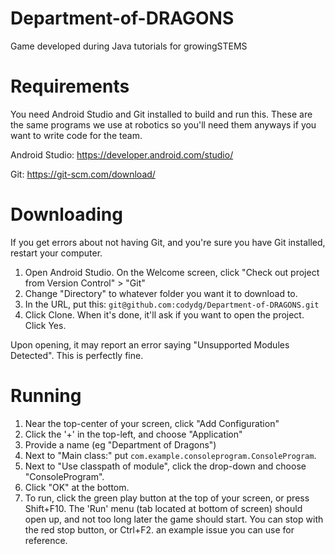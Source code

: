 # Department-of-DRAGONS
Game developed during Java tutorials for growingSTEMS

# Requirements
You need Android Studio and Git installed to build and run this.
These are the same programs we use at robotics so you'll need them anyways if you want to write code for the team.

Android Studio: https://developer.android.com/studio/

Git: https://git-scm.com/download/

# Downloading
If you get errors about not having Git, and you're sure you have Git installed, restart your computer.

1. Open Android Studio. On the Welcome screen, click "Check out project from Version Control" > "Git"
2. Change "Directory" to whatever folder you want it to download to.
3. In the URL, put this:
`git@github.com:codydg/Department-of-DRAGONS.git`
4. Click Clone. When it's done, it'll ask if you want to open the project. Click Yes.

Upon opening, it may report an error saying "Unsupported Modules Detected". This is perfectly fine.

# Running
1. Near the top-center of your screen, click "Add Configuration"
2. Click the '+' in the top-left, and choose "Application"
3. Provide a name (eg "Department of Dragons")
4. Next to "Main class:" put `com.example.consoleprogram.ConsoleProgram`.
5. Next to "Use classpath of module", click the drop-down and choose "ConsoleProgram".
6. Click "OK" at the bottom.
7. To run, click the green play button at the top of your screen, or press Shift+F10.
The 'Run' menu (tab located at bottom of screen) should open up, and not too long later the game should start.
You can stop with the red stop button, or Ctrl+F2.
 an example issue you can use for reference.

